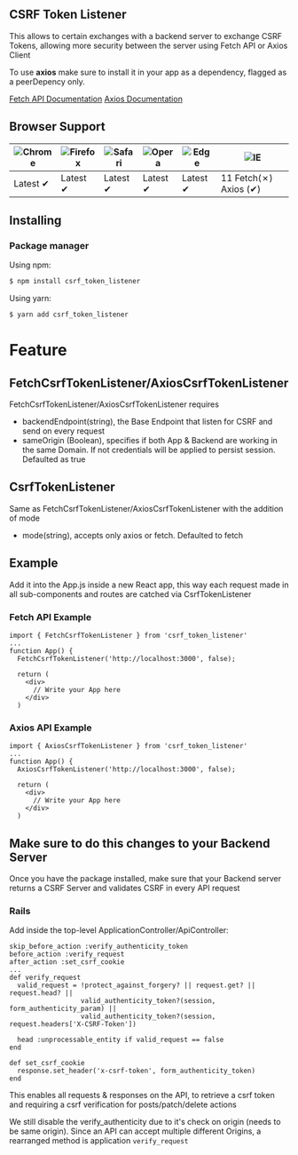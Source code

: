 ## CSRF Token Listener
This allows to certain exchanges with a backend server to exchange CSRF Tokens, allowing more security between the server using Fetch API or Axios Client

To use **axios** make sure to install it in your app as a dependency, flagged as a peerDepency only. 

[Fetch API Documentation](https://developer.mozilla.org/en-US/docs/Web/API/Fetch_API)
[Axios Documentation](https://github.com/axios/axios)

## Browser Support

![Chrome](https://raw.githubusercontent.com/alrra/browser-logos/main/src/chrome/chrome_48x48.png) | ![Firefox](https://raw.githubusercontent.com/alrra/browser-logos/main/src/firefox/firefox_48x48.png) | ![Safari](https://raw.githubusercontent.com/alrra/browser-logos/main/src/safari/safari_48x48.png) | ![Opera](https://raw.githubusercontent.com/alrra/browser-logos/main/src/opera/opera_48x48.png) | ![Edge](https://raw.githubusercontent.com/alrra/browser-logos/main/src/edge/edge_48x48.png) | ![IE](https://raw.githubusercontent.com/alrra/browser-logos/master/src/archive/internet-explorer_9-11/internet-explorer_9-11_48x48.png) |
--- | --- | --- | --- | --- | --- |
Latest ✔ | Latest ✔ | Latest ✔ | Latest ✔ | Latest ✔ | 11 Fetch(✗) Axios (✔) |

## Installing

### Package manager

Using npm:

```bash
$ npm install csrf_token_listener
```

Using yarn:

```bash
$ yarn add csrf_token_listener
```

# Feature
## FetchCsrfTokenListener/AxiosCsrfTokenListener
FetchCsrfTokenListener/AxiosCsrfTokenListener requires
- backendEndpoint(string), the Base Endpoint that listen for CSRF and send on every request
- sameOrigin (Boolean), specifies if both App & Backend are working in the same Domain. If not credentials will be applied to persist session. Defaulted as true

## CsrfTokenListener
Same as FetchCsrfTokenListener/AxiosCsrfTokenListener with the addition of mode
- mode(string), accepts only axios or fetch. Defaulted to fetch

## Example
Add it into the App.js inside a new React app, this way each request made in all sub-components and routes are catched via CsrfTokenListener

### Fetch API Example
```
import { FetchCsrfTokenListener } from 'csrf_token_listener'
...
function App() {
  FetchCsrfTokenListener('http://localhost:3000', false);

  return (
    <div>
      // Write your App here
    </div>
  )
```

### Axios API Example
```
import { AxiosCsrfTokenListener } from 'csrf_token_listener'
...
function App() {
  AxiosCsrfTokenListener('http://localhost:3000', false);

  return (
    <div>
      // Write your App here
    </div>
  )
```

## Make sure to do this changes to your Backend Server
Once you have the package installed, make sure that your Backend server returns a CSRF Server and validates CSRF in every API request

### Rails

Add inside the top-level ApplicationController/ApiController:
```
skip_before_action :verify_authenticity_token
before_action :verify_request
after_action :set_csrf_cookie
...
def verify_request
  valid_request = !protect_against_forgery? || request.get? || request.head? ||
                  valid_authenticity_token?(session, form_authenticity_param) ||
                  valid_authenticity_token?(session, request.headers['X-CSRF-Token'])

  head :unprocessable_entity if valid_request == false
end

def set_csrf_cookie
  response.set_header('x-csrf-token', form_authenticity_token)
end
```

This enables all requests & responses on the API, to retrieve a csrf token and requiring a csrf verification for posts/patch/delete actions

We still disable the verify_authenticity due to it's check on origin (needs to be same origin). Since an API can accept multiple different Origins, a rearranged method is application `verify_request`

